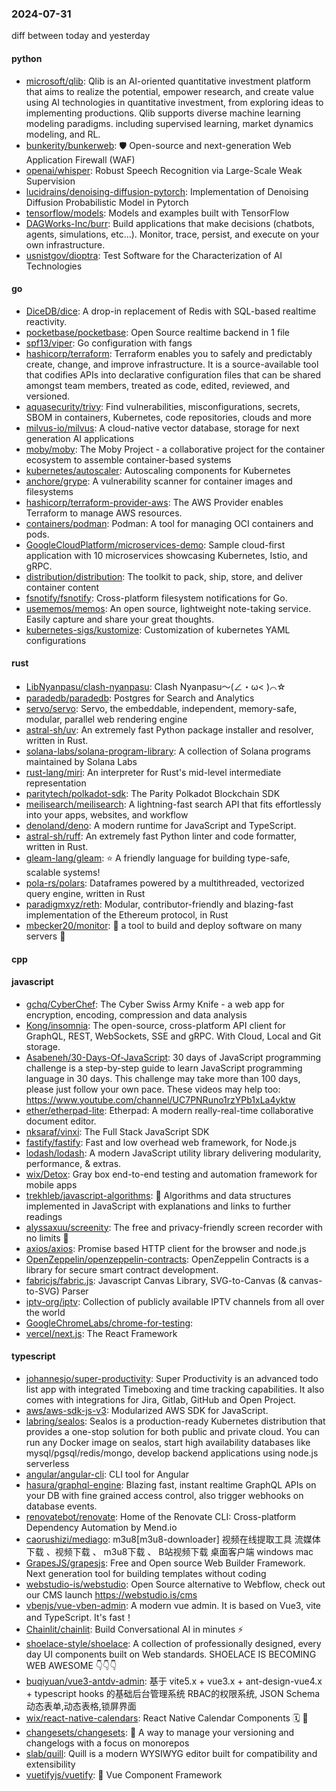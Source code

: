 ### 2024-07-31
diff between today and yesterday

#### python
* [microsoft/qlib](https://github.com/microsoft/qlib): Qlib is an AI-oriented quantitative investment platform that aims to realize the potential, empower research, and create value using AI technologies in quantitative investment, from exploring ideas to implementing productions. Qlib supports diverse machine learning modeling paradigms. including supervised learning, market dynamics modeling, and RL.
* [bunkerity/bunkerweb](https://github.com/bunkerity/bunkerweb): 🛡️ Open-source and next-generation Web Application Firewall (WAF)
* [openai/whisper](https://github.com/openai/whisper): Robust Speech Recognition via Large-Scale Weak Supervision
* [lucidrains/denoising-diffusion-pytorch](https://github.com/lucidrains/denoising-diffusion-pytorch): Implementation of Denoising Diffusion Probabilistic Model in Pytorch
* [tensorflow/models](https://github.com/tensorflow/models): Models and examples built with TensorFlow
* [DAGWorks-Inc/burr](https://github.com/DAGWorks-Inc/burr): Build applications that make decisions (chatbots, agents, simulations, etc...). Monitor, trace, persist, and execute on your own infrastructure.
* [usnistgov/dioptra](https://github.com/usnistgov/dioptra): Test Software for the Characterization of AI Technologies

#### go
* [DiceDB/dice](https://github.com/DiceDB/dice): A drop-in replacement of Redis with SQL-based realtime reactivity.
* [pocketbase/pocketbase](https://github.com/pocketbase/pocketbase): Open Source realtime backend in 1 file
* [spf13/viper](https://github.com/spf13/viper): Go configuration with fangs
* [hashicorp/terraform](https://github.com/hashicorp/terraform): Terraform enables you to safely and predictably create, change, and improve infrastructure. It is a source-available tool that codifies APIs into declarative configuration files that can be shared amongst team members, treated as code, edited, reviewed, and versioned.
* [aquasecurity/trivy](https://github.com/aquasecurity/trivy): Find vulnerabilities, misconfigurations, secrets, SBOM in containers, Kubernetes, code repositories, clouds and more
* [milvus-io/milvus](https://github.com/milvus-io/milvus): A cloud-native vector database, storage for next generation AI applications
* [moby/moby](https://github.com/moby/moby): The Moby Project - a collaborative project for the container ecosystem to assemble container-based systems
* [kubernetes/autoscaler](https://github.com/kubernetes/autoscaler): Autoscaling components for Kubernetes
* [anchore/grype](https://github.com/anchore/grype): A vulnerability scanner for container images and filesystems
* [hashicorp/terraform-provider-aws](https://github.com/hashicorp/terraform-provider-aws): The AWS Provider enables Terraform to manage AWS resources.
* [containers/podman](https://github.com/containers/podman): Podman: A tool for managing OCI containers and pods.
* [GoogleCloudPlatform/microservices-demo](https://github.com/GoogleCloudPlatform/microservices-demo): Sample cloud-first application with 10 microservices showcasing Kubernetes, Istio, and gRPC.
* [distribution/distribution](https://github.com/distribution/distribution): The toolkit to pack, ship, store, and deliver container content
* [fsnotify/fsnotify](https://github.com/fsnotify/fsnotify): Cross-platform filesystem notifications for Go.
* [usememos/memos](https://github.com/usememos/memos): An open source, lightweight note-taking service. Easily capture and share your great thoughts.
* [kubernetes-sigs/kustomize](https://github.com/kubernetes-sigs/kustomize): Customization of kubernetes YAML configurations

#### rust
* [LibNyanpasu/clash-nyanpasu](https://github.com/LibNyanpasu/clash-nyanpasu): Clash Nyanpasu～(∠・ω< )⌒☆​
* [paradedb/paradedb](https://github.com/paradedb/paradedb): Postgres for Search and Analytics
* [servo/servo](https://github.com/servo/servo): Servo, the embeddable, independent, memory-safe, modular, parallel web rendering engine
* [astral-sh/uv](https://github.com/astral-sh/uv): An extremely fast Python package installer and resolver, written in Rust.
* [solana-labs/solana-program-library](https://github.com/solana-labs/solana-program-library): A collection of Solana programs maintained by Solana Labs
* [rust-lang/miri](https://github.com/rust-lang/miri): An interpreter for Rust's mid-level intermediate representation
* [paritytech/polkadot-sdk](https://github.com/paritytech/polkadot-sdk): The Parity Polkadot Blockchain SDK
* [meilisearch/meilisearch](https://github.com/meilisearch/meilisearch): A lightning-fast search API that fits effortlessly into your apps, websites, and workflow
* [denoland/deno](https://github.com/denoland/deno): A modern runtime for JavaScript and TypeScript.
* [astral-sh/ruff](https://github.com/astral-sh/ruff): An extremely fast Python linter and code formatter, written in Rust.
* [gleam-lang/gleam](https://github.com/gleam-lang/gleam): ⭐️ A friendly language for building type-safe, scalable systems!
* [pola-rs/polars](https://github.com/pola-rs/polars): Dataframes powered by a multithreaded, vectorized query engine, written in Rust
* [paradigmxyz/reth](https://github.com/paradigmxyz/reth): Modular, contributor-friendly and blazing-fast implementation of the Ethereum protocol, in Rust
* [mbecker20/monitor](https://github.com/mbecker20/monitor): 🦎 a tool to build and deploy software on many servers 🦎

#### cpp

#### javascript
* [gchq/CyberChef](https://github.com/gchq/CyberChef): The Cyber Swiss Army Knife - a web app for encryption, encoding, compression and data analysis
* [Kong/insomnia](https://github.com/Kong/insomnia): The open-source, cross-platform API client for GraphQL, REST, WebSockets, SSE and gRPC. With Cloud, Local and Git storage.
* [Asabeneh/30-Days-Of-JavaScript](https://github.com/Asabeneh/30-Days-Of-JavaScript): 30 days of JavaScript programming challenge is a step-by-step guide to learn JavaScript programming language in 30 days. This challenge may take more than 100 days, please just follow your own pace. These videos may help too: https://www.youtube.com/channel/UC7PNRuno1rzYPb1xLa4yktw
* [ether/etherpad-lite](https://github.com/ether/etherpad-lite): Etherpad: A modern really-real-time collaborative document editor.
* [nksaraf/vinxi](https://github.com/nksaraf/vinxi): The Full Stack JavaScript SDK
* [fastify/fastify](https://github.com/fastify/fastify): Fast and low overhead web framework, for Node.js
* [lodash/lodash](https://github.com/lodash/lodash): A modern JavaScript utility library delivering modularity, performance, & extras.
* [wix/Detox](https://github.com/wix/Detox): Gray box end-to-end testing and automation framework for mobile apps
* [trekhleb/javascript-algorithms](https://github.com/trekhleb/javascript-algorithms): 📝 Algorithms and data structures implemented in JavaScript with explanations and links to further readings
* [alyssaxuu/screenity](https://github.com/alyssaxuu/screenity): The free and privacy-friendly screen recorder with no limits 🎥
* [axios/axios](https://github.com/axios/axios): Promise based HTTP client for the browser and node.js
* [OpenZeppelin/openzeppelin-contracts](https://github.com/OpenZeppelin/openzeppelin-contracts): OpenZeppelin Contracts is a library for secure smart contract development.
* [fabricjs/fabric.js](https://github.com/fabricjs/fabric.js): Javascript Canvas Library, SVG-to-Canvas (& canvas-to-SVG) Parser
* [iptv-org/iptv](https://github.com/iptv-org/iptv): Collection of publicly available IPTV channels from all over the world
* [GoogleChromeLabs/chrome-for-testing](https://github.com/GoogleChromeLabs/chrome-for-testing): 
* [vercel/next.js](https://github.com/vercel/next.js): The React Framework

#### typescript
* [johannesjo/super-productivity](https://github.com/johannesjo/super-productivity): Super Productivity is an advanced todo list app with integrated Timeboxing and time tracking capabilities. It also comes with integrations for Jira, Gitlab, GitHub and Open Project.
* [aws/aws-sdk-js-v3](https://github.com/aws/aws-sdk-js-v3): Modularized AWS SDK for JavaScript.
* [labring/sealos](https://github.com/labring/sealos): Sealos is a production-ready Kubernetes distribution that provides a one-stop solution for both public and private cloud. You can run any Docker image on sealos, start high availability databases like mysql/pgsql/redis/mongo, develop backend applications using node.js serverless
* [angular/angular-cli](https://github.com/angular/angular-cli): CLI tool for Angular
* [hasura/graphql-engine](https://github.com/hasura/graphql-engine): Blazing fast, instant realtime GraphQL APIs on your DB with fine grained access control, also trigger webhooks on database events.
* [renovatebot/renovate](https://github.com/renovatebot/renovate): Home of the Renovate CLI: Cross-platform Dependency Automation by Mend.io
* [caorushizi/mediago](https://github.com/caorushizi/mediago): m3u8[m3u8-downloader] 视频在线提取工具 流媒体下载 、视频下载 、 m3u8下载 、 B站视频下载 桌面客户端 windows mac
* [GrapesJS/grapesjs](https://github.com/GrapesJS/grapesjs): Free and Open source Web Builder Framework. Next generation tool for building templates without coding
* [webstudio-is/webstudio](https://github.com/webstudio-is/webstudio): Open Source alternative to Webflow, check out our CMS launch https://webstudio.is/cms
* [vbenjs/vue-vben-admin](https://github.com/vbenjs/vue-vben-admin): A modern vue admin. It is based on Vue3, vite and TypeScript. It's fast！
* [Chainlit/chainlit](https://github.com/Chainlit/chainlit): Build Conversational AI in minutes ⚡️
* [shoelace-style/shoelace](https://github.com/shoelace-style/shoelace): A collection of professionally designed, every day UI components built on Web standards. SHOELACE IS BECOMING WEB AWESOME 👇👇👇
* [buqiyuan/vue3-antdv-admin](https://github.com/buqiyuan/vue3-antdv-admin): 基于 vite5.x + vue3.x + ant-design-vue4.x + typescript hooks 的基础后台管理系统 RBAC的权限系统, JSON Schema动态表单,动态表格,锁屏界面
* [wix/react-native-calendars](https://github.com/wix/react-native-calendars): React Native Calendar Components 🗓️ 📆
* [changesets/changesets](https://github.com/changesets/changesets): 🦋 A way to manage your versioning and changelogs with a focus on monorepos
* [slab/quill](https://github.com/slab/quill): Quill is a modern WYSIWYG editor built for compatibility and extensibility
* [vuetifyjs/vuetify](https://github.com/vuetifyjs/vuetify): 🐉 Vue Component Framework
